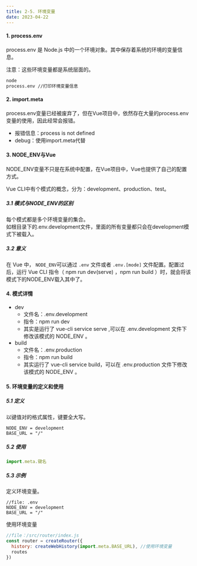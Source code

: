 ```yaml
---
title: 2-5. 环境变量
date: 2023-04-22
---
```

#### 1. process.env

process.env 是 Node.js 中的一个环境对象。其中保存着系统的环境的变量信息。

注意：这些环境变量都是系统层面的。
```cmd
node
process.env //打印环境变量信息
```

#### 2. import.meta
process.env变量已经被废弃了，但在Vue项目中，依然存在大量的process.env变量的使用，因此经常会报错。
- 报错信息：process is not defined
- debug：使用import.meta代替

#### 3. NODE_ENV与Vue
NODE_ENV变量不只是在系统中配置，在Vue项目中，Vue也提供了自己的配置方式。

Vue CLI中有个模式的概念，分为：development、production、test。

##### 3.1 模式与NODE_ENV的区别
每个模式都是多个环境变量的集合。   
如根目录下的.env.development文件，里面的所有变量都只会在development模式下被载入。

##### 3.2 意义
在 Vue 中， `NODE_ENV`可以通过 `.env` 文件或者 `.env.[mode]` 文件配置。配置过后，运行 Vue CLI 指令（ npm run dev(serve) ，npm run build ）时，就会将该模式下的NODE_ENV载入其中了。

#### 4. 模式详情
- dev
    - 文件名：.env.development
    - 指令：npm run dev 
    - 其实是运行了 vue-cli service serve ,可以在 .env.development 文件下修改该模式的 NODE_ENV 。
- build
    - 文件名：.env.production
    - 指令：npm run build
    - 其实运行了 vue-cli service build，可以在 .env.production 文件下修改该模式的 NODE_ENV 。

#### 5. 环境变量的定义和使用
##### 5.1 定义
以键值对的格式属性，键要全大写。
```env
NODE_ENV = development
BASE_URL = "/"
```
##### 5.2  使用
```js
import.meta.键名
```

##### 5.3 示例
定义环境变量。
```env
//file: .env
NODE_ENV = development
BASE_URL = "/"
```

使用环境变量
```js
//file：/src/router/index.js
const router = createRouter({
  history: createWebHistory(import.meta.BASE_URL), //使用环境变量
  routes
})
```